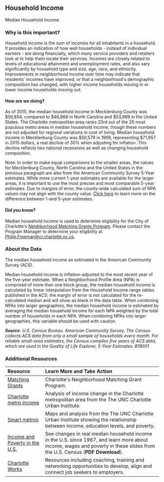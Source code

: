 ## Household Income
Median Household Income

### Why is this important?
Household income is the sum of incomes for all inhabitants in a household. It provides an indication of how well households - instead of individual earners - are doing financially, which many service providers and retailers look at to help them locate their services. Incomes are closely related to levels of educational attainment and unemployment rates, and also vary significantly by household type and size, age, race, and ethnicity. Improvements in neighborhood income over time may indicate that residents' incomes have improved, or that a neighborhood's demographic composition has changed, with higher income households moving in or lower income households moving out.

#### How are we doing?
As of 2015, the median household income in Mecklenburg County was $56,854, compared to $46,868 in North Carolina and $53,889 in the United States. The Charlotte metropolitan area ranks 23rd out of the 25 most populous metro areas in median household income, though these numbers are not adjusted for regional variations in cost of living. Median household income in Mecklenburg County was $50,579 in 1999, representing $71,957 in 2015 dollars, a real decline of 30% when adjusting for inflation. This decline reflects two national recessions as well as changing household composition.

Note: In order to make equal comparisons to the smaller areas, the values for Mecklenburg County, North Carolina and the United States in the previous paragraph are also from the American Community Survey 5-Year estimates. While more current 1-year estimates are available for the larger areas, it is important to use the most precise and most comparable 5-year estimates. Due to margins of error, the county-wide calculated sum of NPA values may not align with the county value. [Click here]( http://www.census.gov/programs-surveys/acs/guidance/estimates.html/) to learn more on the difference between 1-and 5-year estimates.

#### Did you know?
Median household income is used to determine eligibility for the City of Charlotte's [Neighborhood Matching Grants Program](http://charlottenc.gov/HNS/CE/CommunityInfo/Pages/default.aspx). Please contact the Program Manager to determine your eligibility at <a href="mailto:Philip.Freeman@ci.charlotte.nc.us">Philip.Freeman@ci.charlotte.nc.us</a>.

### About the Data
The median household income as estimated in the American Community Survey (ACS).

Median household income is inflation-adjusted to the most recent year of the five-year estimate. When a Neighborhood Profile Area (NPA) is comprised of more than one block group, the median household income is calculated by linear interpolation from the Household Income range tables published in the ACS; the margin of error is not calculated for the re-calculated median and will show as blank in the data table. When combining NPAs into larger geographies, the median household income is estimated by averaging the median household income for each NPA weighted by the total number of households in each NPA. When combining NPAs into larger geographies, this variable should be used with caution.

_**Source**: U.S. Census Bureau. American Community Survey. The Census collects ACS data from only a small sample of households every month. For reliable small-area estimates, the Census compiles five years of ACS data, which are used in the Quality of Life Explorer, 5-Year Estimates: B19001_

### Additional Resources
|Resource | Learn More and Take Action |
|:--- | :--- |
|[Matching Grants](http://charlottenc.gov/HNS/CE/CommunityInfo/Pages/default.aspx)| Charlotte's Neighborhood Matching Grant Program.
|[Charlotte metro income](https://ui.uncc.edu/story/has-charlotte-metro-income-really-declined)| Analysis of income change in the Charlotte metropolitan area from the The UNC Charlotte Urban Institute.
|[Smart metros](https://ui.uncc.edu/story/smart-metros-charlotte-and-north-carolina)| Maps and analysis from the The UNC Charlotte Urban Institute showing the relationship between income, education levels, and poverty.
|[Income and Poverty in the U.S.](http://www.census.gov/content/dam/Census/newsroom/press-kits/2014/20140916_ip_slides_plot_points.pdf) |See changes in real median household income in the U.S. since 1967, and learn more about income, wages and poverty in these slides from the U.S. Census (**PDF Download**).
|[Charlotte Works](http://www.charlotteworks.com/)| Resources including coaching, training and networking opportunities to develop, align and connect job seekers to employers.
